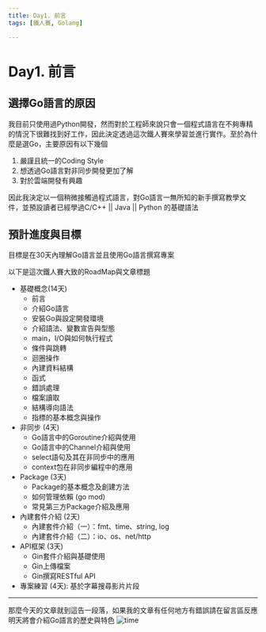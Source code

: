 ```yaml
---
title: Day1. 前言
tags: [鐵人賽, Golang]

---
```


# Day1. 前言
## 選擇Go語言的原因
我目前只使用過Python開發，然而對於工程師來說只會一個程式語言在不夠專精的情況下很難找到好工作，因此決定透過這次鐵人賽來學習並進行實作。至於為什麼是選Go，主要原因有以下幾個
1. 嚴謹且統一的Coding Style
2. 想透過Go語言對非同步開發更加了解
3. 對於雲端開發有興趣

因此我決定以一個稍微接觸過程式語言，對Go語言一無所知的新手撰寫教學文件，並預設讀者已經學過C/C++ || Java || Python 的基礎語法
## 預計進度與目標
目標是在30天內理解Go語言並且使用Go語言撰寫專案

以下是這次鐵人賽大致的RoadMap與文章標題
-  基礎概念(14天)
    - 前言
    - 介紹Go語言
    - 安裝Go與設定開發環境
    - 介紹語法、變數宣告與型態
    - main，I/O與如何執行程式
    - 條件與跳轉
    - 迴圈操作
    - 內建資料結構
    - 函式
    - 錯誤處理
    - 檔案讀取
    - 結構導向語法
    - 指標的基本概念與操作
- 非同步 (4天)
    - Go語言中的Goroutine介紹與使用
    - Go語言中的Channel介紹與使用
    - select語句及其在非同步中的應用
    - context包在非同步編程中的應用
- Package (3天)
	- Package的基本概念及創建方法
	- 如何管理依賴 (go mod)
	- 常見第三方Package介紹及應用
- 內建套件介紹 (2天)
	- 內建套件介紹（一）：fmt、time、string, log
	- 內建套件介紹（二）：io、os、net/http
- API框架 (3天)
    - Gin套件介紹與基礎使用
    - Gin上傳檔案
    - Gin撰寫RESTful API
- 專案練習 (4天): 基於字幕搜尋影片片段

----------------------
那麼今天的文章就到這告一段落，如果我的文章有任何地方有錯誤請在留言區反應
明天將會介紹Go語言的歷史與特色
![time](https://i.imgur.com/Hk7po4w.gif)
